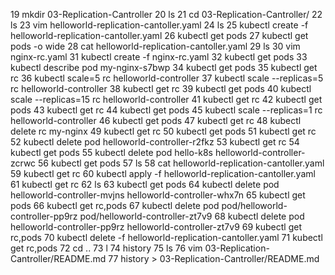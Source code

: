    19  mkdir 03-Replication-Cantroller
   20  ls
   21  cd 03-Replication-Cantroller/
   22  ls
   23  vim helloworld-replication-cantoller.yaml
   24  ls
   25  kubectl create -f helloworld-replication-cantoller.yaml 
   26  kubectl get pods 
   27  kubectl get pods -o wide 
   28  cat helloworld-replication-cantoller.yaml 
   29  ls
   30  vim nginx-rc.yaml
   31  kubectl create -f nginx-rc.yaml 
   32  kubectl get pods 
   33  kubectl describe pod my-nginx-s7bwp
   34  kubectl get pods 
   35  kubectl get rc 
   36  kubectl scale=5 rc helloworld-controller
   37  kubectl scale --replicas=5 rc helloworld-controller
   38  kubectl get rc 
   39  kubectl get pods 
   40  kubectl scale --replicas=15 rc helloworld-controller
   41  kubectl get rc 
   42  kubectl get pods 
   43  kubectl get rc 
   44  kubectl get pods 
   45  kubectl scale --replicas=1 rc helloworld-controller
   46  kubectl get pods 
   47  kubectl get rc 
   48  kubectl delete rc my-nginx
   49  kubectl get rc 
   50  kubectl get pods 
   51  kubectl get rc 
   52  kubectl delete pod helloworld-controller-r2fkz
   53  kubectl get rc 
   54  kubectl get pods 
   55  kubectl delete pod hello-k8s helloworld-controller-zcrwc
   56  kubectl get pods 
   57  ls
   58  cat helloworld-replication-cantoller.yaml 
   59  kubectl get rc 
   60  kubectl apply -f helloworld-replication-cantoller.yaml 
   61  kubectl get rc 
   62  ls
   63  kubectl  get pods 
   64  kubectl delete pod helloworld-controller-mvjns helloworld-controller-whx7n
   65  kubectl  get pods 
   66  kubectl  get rc,pods
   67  kubectl delete pod pod/helloworld-controller-pp9rz pod/helloworld-controller-zt7v9
   68  kubectl delete pod helloworld-controller-pp9rz helloworld-controller-zt7v9
   69  kubectl  get rc,pods
   70  kubectl delete -f helloworld-replication-cantoller.yaml 
   71  kubectl  get rc,pods
   72  cd ..
   73  l
   74  history 
   75  ls
   76  vim 03-Replication-Cantroller/README.md
   77  history > 03-Replication-Cantroller/README.md
